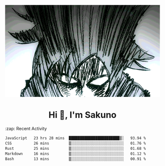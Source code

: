 <body>
<h1 align="center"></h1>
<br>
<div align="center">
<img width="auto" height="300" src="Img/mobFreakoutLonger.gif"/>
</div>
</div>
<h1 align="center">Hi 👋, I'm Sakuno</h1>
:zap: Recent Activity

<!--START_SECTION:waka-->

```txt
JavaScript   23 hrs 28 mins  ███████████████████████▒░   93.94 %
CSS          26 mins         ▒░░░░░░░░░░░░░░░░░░░░░░░░   01.76 %
Rust         25 mins         ▒░░░░░░░░░░░░░░░░░░░░░░░░   01.68 %
Markdown     16 mins         ▒░░░░░░░░░░░░░░░░░░░░░░░░   01.12 %
Bash         13 mins         ▒░░░░░░░░░░░░░░░░░░░░░░░░   00.91 %
```

<!--END_SECTION:waka-->
